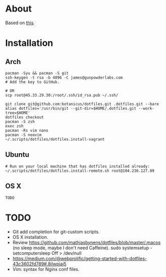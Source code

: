# About

Based on [this](https://developer.atlassian.com/blog/2016/02/best-way-to-store-dotfiles-git-bare-repo/).

# Installation

## Arch

```
pacman -Syu && pacman -S git
ssh-keygen -t rsa -b 4096 -C james@gunpowderlabs.com
# Add the key to GitHub.

# OR
scp root@45.33.29.30:/root/.ssh/id_rsa.pub ~/.ssh/

git clone git@github.com:botanicus/dotfiles.git .dotfiles.git --bare
alias dotfiles='/usr/bin/git --git-dir=$HOME/.dotfiles.git --work-tree=$HOME'
dotfiles checkout
pacman -S zsh
exec zsh
pacman -Rs vim nano
pacman -S neovim
~/.scripts/dotfiles/dotfiles.install-vagrant
```

## Ubuntu

```
# Run on your local machine that has dotfiles installed already:
~/.scripts/dotfiles/dotfiles.install-remote.sh root@104.236.127.89
```

## OS X

```
TODO
```

# TODO

- Git add completion for git-custom scripts.
- OS X installation.
- Review https://github.com/mathiasbynens/dotfiles/blob/master/.macos (no sleep mode, maybe I don't need Caffeine). sudo systemsetup -setcomputersleep Off > /dev/null
- https://medium.com/@webprolific/getting-started-with-dotfiles-43c3602fd789#.8ilwpjaj5
- Vim: syntax for Nginx conf files.
